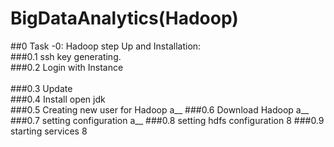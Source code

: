 # BigDataAnalytics(Hadoop)
  ##0	Task -0: Hadoop step Up and Installation: <br />
      ###0.1	ssh key generating.	<br />
      ###0.2	Login with Instance<br />	
      ###0.3	Update	<br />
      ###0.4	Install open jdk	
      ###0.5	Creating new user for Hadoop	a__
      ###0.6	Download Hadoop	a__
      ###0.7	setting configuration	a__
      ###0.8	setting hdfs configuration	8
      ###0.9	starting services	8


